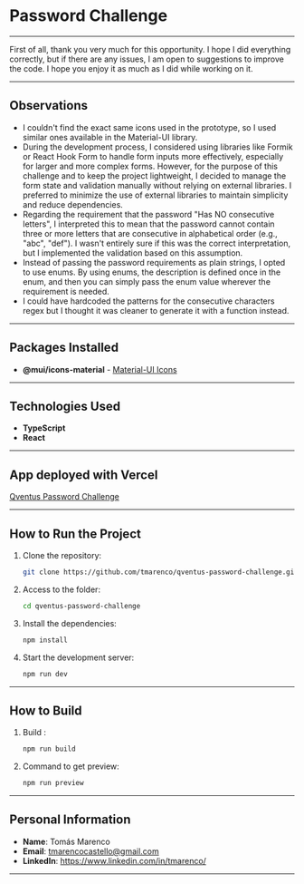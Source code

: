 # Password Challenge

---

First of all, thank you very much for this opportunity. I hope I did everything correctly, but if there are any issues, I am open to suggestions to improve the code. I hope you enjoy it as much as I did while working on it.

---

## Observations

- I couldn't find the exact same icons used in the prototype, so I used similar ones available in the Material-UI library.
- During the development process, I considered using libraries like Formik or React Hook Form to handle form inputs more effectively, especially for larger and more complex forms. However, for the purpose of this challenge and to keep the project lightweight, I decided to manage the form state and validation manually without relying on external libraries. I preferred to minimize the use of external libraries to maintain simplicity and reduce dependencies.
- Regarding the requirement that the password "Has NO consecutive letters", I interpreted this to mean that the password cannot contain three or more letters that are consecutive in alphabetical order (e.g., "abc", "def"). I wasn't entirely sure if this was the correct interpretation, but I implemented the validation based on this assumption.
- Instead of passing the password requirements as plain strings, I opted to use enums. By using enums, the description is defined once in the enum, and then you can simply pass the enum value wherever the requirement is needed.
- I could have hardcoded the patterns for the consecutive characters regex but I thought it was cleaner to generate it with a function instead.

---

## Packages Installed

- **@mui/icons-material** - [Material-UI Icons](https://mui.com/material-ui/material-icons/)

---

## Technologies Used

- **TypeScript**
- **React**

---

## App deployed with Vercel

[Qventus Password Challenge](https://qventus-password-challenge.vercel.app/)

---

## How to Run the Project

1. Clone the repository:

   ```sh
   git clone https://github.com/tmarenco/qventus-password-challenge.git
   ```

2. Access to the folder:

   ```sh
   cd qventus-password-challenge
   ```

3. Install the dependencies:

   ```sh
   npm install
   ```

4. Start the development server:

   ```sh
   npm run dev
   ```

---

## How to Build

1. Build :

   ```sh
   npm run build
   ```

2. Command to get preview:

   ```sh
   npm run preview
   ```

---

## Personal Information

- **Name**: Tomás Marenco
- **Email**: tmarencocastello@gmail.com
- **LinkedIn**: https://www.linkedin.com/in/tmarenco/

---
